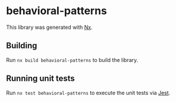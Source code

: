 # behavioral-patterns

This library was generated with [Nx](https://nx.dev).

## Building

Run `nx build behavioral-patterns` to build the library.

## Running unit tests

Run `nx test behavioral-patterns` to execute the unit tests via [Jest](https://jestjs.io).
